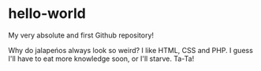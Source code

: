 # hello-world
My very absolute and first Github repository!

Why do jalapeńos always look so weird?
I like HTML, CSS and PHP. I guess I'll have to eat more knowledge soon, or I'll starve.
Ta-Ta!
